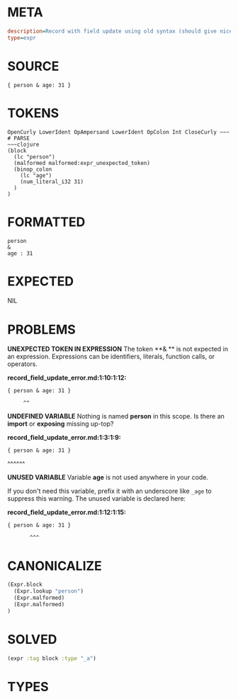# META
~~~ini
description=Record with field update using old syntax (should give nice error message)
type=expr
~~~
# SOURCE
~~~roc
{ person & age: 31 }
~~~
# TOKENS
~~~text
OpenCurly LowerIdent OpAmpersand LowerIdent OpColon Int CloseCurly ~~~
# PARSE
~~~clojure
(block
  (lc "person")
  (malformed malformed:expr_unexpected_token)
  (binop_colon
    (lc "age")
    (num_literal_i32 31)
  )
)
~~~
# FORMATTED
~~~roc
person
& 
age : 31
~~~
# EXPECTED
NIL
# PROBLEMS
**UNEXPECTED TOKEN IN EXPRESSION**
The token **& ** is not expected in an expression.
Expressions can be identifiers, literals, function calls, or operators.

**record_field_update_error.md:1:10:1:12:**
```roc
{ person & age: 31 }
```
         ^^


**UNDEFINED VARIABLE**
Nothing is named **person** in this scope.
Is there an **import** or **exposing** missing up-top?

**record_field_update_error.md:1:3:1:9:**
```roc
{ person & age: 31 }
```
  ^^^^^^


**UNUSED VARIABLE**
Variable **age** is not used anywhere in your code.

If you don't need this variable, prefix it with an underscore like `_age` to suppress this warning.
The unused variable is declared here:

**record_field_update_error.md:1:12:1:15:**
```roc
{ person & age: 31 }
```
           ^^^


# CANONICALIZE
~~~clojure
(Expr.block
  (Expr.lookup "person")
  (Expr.malformed)
  (Expr.malformed)
)
~~~
# SOLVED
~~~clojure
(expr :tag block :type "_a")
~~~
# TYPES
~~~roc
~~~
